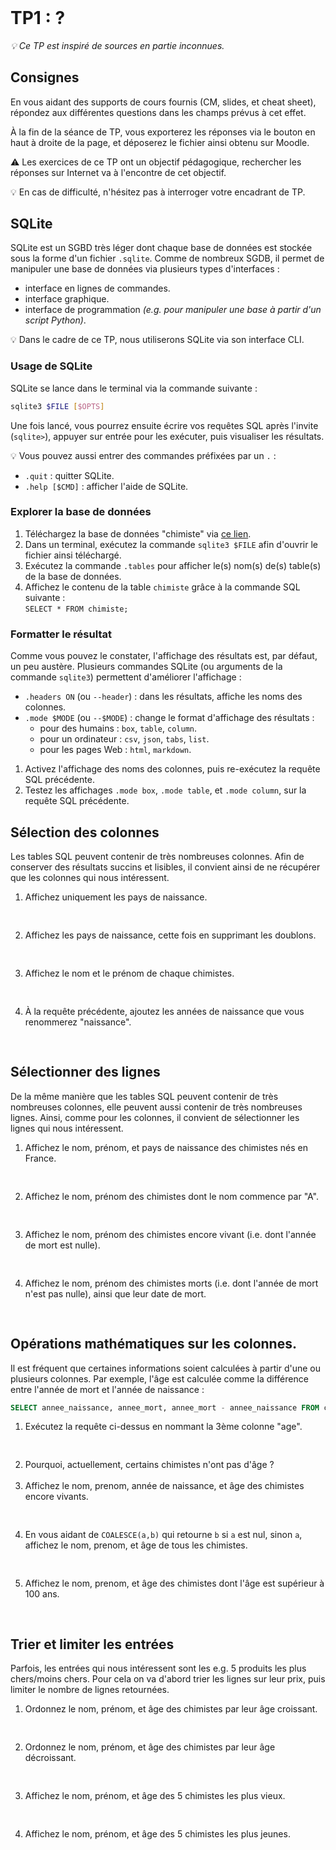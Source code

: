 <!DOCTYPE html>
<html>
    <head>
        <title>TP1 (BDR1)</title>
        <link rel="stylesheet" href="./index.css">
        <script type="module" src="./index.js" defer></script>
    </head>
    <body>
        <header></header>
        <main>

# TP1 : ?

*💡 Ce TP est inspiré de sources en partie inconnues.*

## Consignes

En vous aidant des supports de cours fournis (CM, slides, et cheat sheet), répondez aux différentes questions dans les champs prévus à cet effet.

À la fin de la séance de TP, vous exporterez les réponses via le bouton en haut à droite de la page, et déposerez le fichier ainsi obtenu sur Moodle.

⚠ Les exercices de ce TP ont un objectif pédagogique, rechercher les réponses sur Internet va à l'encontre de cet objectif.

💡 En cas de difficulté, n'hésitez pas à interroger votre encadrant de TP.

## SQLite

SQLite est un SGBD très léger dont chaque base de données est stockée sous la forme d'un fichier `.sqlite`. Comme de nombreux SGDB, il permet de manipuler une base de données via plusieurs types d'interfaces :
- interface en lignes de commandes.
- interface graphique.
- interface de programmation *(e.g. pour manipuler une base à partir d'un script Python)*.

💡 Dans le cadre de ce TP, nous utiliserons SQLite via son interface CLI.

### Usage de SQLite

SQLite se lance dans le terminal via la commande suivante :

```bash
sqlite3 $FILE [$OPTS]
```

Une fois lancé, vous pourrez ensuite écrire vos requêtes SQL après l'invite (`sqlite>`), appuyer sur entrée pour les exécuter, puis visualiser les résultats.

💡 Vous pouvez aussi entrer des commandes préfixées par un `.` :
- `.quit` : quitter SQLite.
- `.help [$CMD]` : afficher l'aide de SQLite.

### Explorer la base de données

1. Téléchargez la base de données "chimiste" via <a href="../../../../assets/sql/chimiste.sqlite">ce lien</a>.
1. Dans un terminal, exécutez la commande `sqlite3 $FILE` afin d'ouvrir le fichier ainsi téléchargé.
1. Exécutez la commande `.tables` pour afficher le(s) nom(s) de(s) table(s) de la base de données.
1. Affichez le contenu de la table `chimiste` grâce à la commande SQL suivante :<br/>
   `SELECT * FROM chimiste;`

### Formatter le résultat

Comme vous pouvez le constater, l'affichage des résultats est, par défaut, un peu austère. Plusieurs commandes SQLite (ou arguments de la commande `sqlite3`) permettent d'améliorer l'affichage :
- `.headers ON` (ou `--header`) : dans les résultats, affiche les noms des colonnes.
- `.mode $MODE` (ou `--$MODE`) : change le format d'affichage des résultats :
  - pour des humains : `box`, `table`, `column`.
  - pour un ordinateur : `csv`, `json`, `tabs`, `list`.
  - pour les pages Web : `html`, `markdown`.

1. Activez l'affichage des noms des colonnes, puis re-exécutez la requête SQL précédente.
1. Testez les affichages `.mode box`, `.mode table`, et `.mode column`, sur la requête SQL précédente.

## Sélection des colonnes

Les tables SQL peuvent contenir de très nombreuses colonnes. Afin de conserver des résultats succins et lisibles, il convient ainsi de ne récupérer que les colonnes qui nous intéressent.

1. Affichez uniquement les pays de naissance.
   <pre lang="sql" contenteditable="true"></pre>
1. Affichez les pays de naissance, cette fois en supprimant les doublons.
   <pre lang="sql" contenteditable="true"></pre>
1. Affichez le nom et le prénom de chaque chimistes.
   <pre lang="sql" contenteditable="true"></pre>
1. À la requête précédente, ajoutez les années de naissance que vous renommerez "naissance".
   <pre lang="sql" contenteditable="true"></pre>

## Sélectionner des lignes

De la même manière que les tables SQL peuvent contenir de très nombreuses colonnes, elle peuvent aussi contenir de très nombreuses lignes. Ainsi, comme pour les colonnes, il convient de sélectionner les lignes qui nous intéressent.

1. Affichez le nom, prénom, et pays de naissance des chimistes nés en France.
   <pre lang="sql" contenteditable="true"></pre>
1. Affichez le nom, prénom des chimistes dont le nom commence par "A".
   <pre lang="sql" contenteditable="true"></pre>
1. Affichez le nom, prénom des chimistes encore vivant (i.e. dont l'année de mort est nulle).
   <pre lang="sql" contenteditable="true"></pre>
1. Affichez le nom, prénom des chimistes morts (i.e. dont l'année de mort n'est pas nulle), ainsi que leur date de mort.
   <pre lang="sql" contenteditable="true"></pre>

## Opérations mathématiques sur les colonnes.

Il est fréquent que certaines informations soient calculées à partir d'une ou plusieurs colonnes. Par exemple, l'âge est calculée comme la différence entre l'année de mort et l'année de naissance :

```sql
SELECT annee_naissance, annee_mort, annee_mort - annee_naissance FROM chimiste;
```

1. Exécutez la requête ci-dessus en nommant la 3ème colonne "age".
   <pre lang="sql" contenteditable="true"></pre>
1. Pourquoi, actuellement, certains chimistes n'ont pas d'âge ?
   <div contenteditable></div>
1. Affichez le nom, prenom, année de naissance, et âge des chimistes encore vivants.
   <pre lang="sql" contenteditable="true"></pre>
1. En vous aidant de `COALESCE(a,b)` qui retourne `b` si `a` est nul, sinon `a`, affichez le nom, prenom, et âge de tous les chimistes.
   <pre lang="sql" contenteditable="true"></pre>
1. Affichez le nom, prenom, et âge des chimistes dont l'âge est supérieur à 100 ans.
   <pre lang="sql" contenteditable="true"></pre>


## Trier et limiter les entrées

Parfois, les entrées qui nous intéressent sont les e.g. 5 produits les plus chers/moins chers. Pour cela on va d'abord trier les lignes sur leur prix, puis limiter le nombre de lignes retournées.

1. Ordonnez le nom, prénom, et âge des chimistes par leur âge croissant.
   <pre lang="sql" contenteditable="true"></pre>
1. Ordonnez le nom, prénom, et âge des chimistes par leur âge décroissant.
   <pre lang="sql" contenteditable="true"></pre>
1. Affichez le nom, prénom, et âge des 5 chimistes les plus vieux.
   <pre lang="sql" contenteditable="true"></pre>
1. Affichez le nom, prénom, et âge des 5 chimistes les plus jeunes.
   <pre lang="sql" contenteditable="true"></pre>


</main>
    </body>
</html>